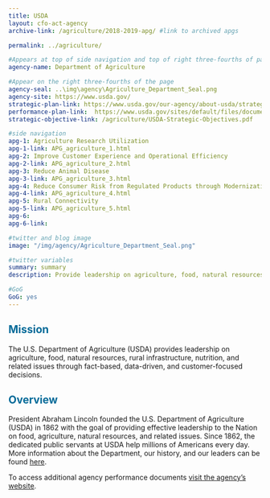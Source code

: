 ```yaml
---
title: USDA
layout: cfo-act-agency
archive-link: /agriculture/2018-2019-apg/ #link to archived apgs

permalink: ../agriculture/

#Appears at top of side navigation and top of right three-fourths of page
agency-name: Department of Agriculture

#Appear on the right three-fourths of the page
agency-seal: ..\img\agency\Agriculture_Department_Seal.png
agency-site: https://www.usda.gov/
strategic-plan-link: https://www.usda.gov/our-agency/about-usda/strategic-goals
performance-plan-link:  https://www.usda.gov/sites/default/files/documents/fy19-appr-final-3-26-2020.pdf
strategic-objective-link: /agriculture/USDA-Strategic-Objectives.pdf

#side navigation
apg-1: Agriculture Research Utilization
apg-1-link: APG_agriculture_1.html
apg-2: Improve Customer Experience and Operational Efficiency
apg-2-link: APG_agriculture_2.html
apg-3: Reduce Animal Disease
apg-3-link: APG_agriculture_3.html
apg-4: Reduce Consumer Risk from Regulated Products through Modernization
apg-4-link: APG_agriculture_4.html
apg-5: Rural Connectivity
apg-5-link: APG_agriculture_5.html
apg-6:
apg-6-link:

#twitter and blog image
image: "/img/agency/Agriculture_Department_Seal.png"

#twitter variables
summary: summary
description: Provide leadership on agriculture, food, natural resources, rural infrastructure, nutrition, and related issues.

#GoG
GoG: yes
---
```


<div class="usa-grid usa-graphic_list-row">
  <div class="usa-width-one-whole usa-media_block agency-page-section">
    <h2 style="color:#046b99;">Mission</h2>
    <p>The U.S. Department of Agriculture (USDA) provides leadership on agriculture, food, natural resources, rural infrastructure, nutrition, and related issues through fact-based, data-driven, and customer-focused decisions.</p>
  </div>
</div>

<div class="usa-grid usa-graphic_list-row">
  <div class="usa-width-one-whole usa-media_block agency-page-section">
    <h2 style="color:#046b99;">Overview</h2>
    <p>President Abraham Lincoln founded the U.S. Department of Agriculture (USDA) in 1862 with the goal of providing effective leadership to the Nation on food, agriculture, natural resources, and related issues. Since 1862, the dedicated public servants at USDA help millions of Americans every day. More information about the Department, our history, and our leaders can be found <a href="https://www.usda.gov/" target="_blank">here</a>.</p>
  </div>
</div>

<div class="usa-grid usa-graphic_list-row">
  <div class="usa-width-one-whole usa-media_block">
    <p>To access additional agency performance documents <a href="https://www.usda.gov/our-agency/about-usda/performance" target="_blank">visit the agency’s website</a>.</p>
  </div>
</div>
